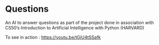 # Questions
An AI to answer questions as part of the project done in association with CS50’s Introduction to Artificial Intelligence with Python (HARVARD)

To see in action :  https://youtu.be/tGjU4tSSafk
